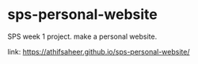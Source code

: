 # sps-personal-website
SPS week 1 project. make a personal website.

link:  https://athifsaheer.github.io/sps-personal-website/

